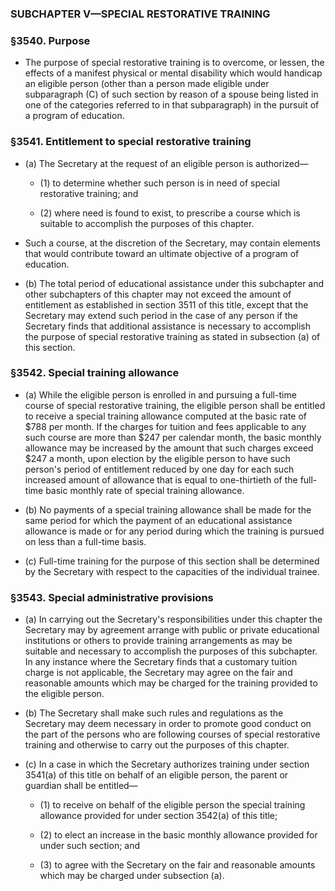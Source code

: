 ### SUBCHAPTER V—SPECIAL RESTORATIVE TRAINING

### §3540. Purpose
* The purpose of special restorative training is to overcome, or lessen, the effects of a manifest physical or mental disability which would handicap an eligible person (other than a person made eligible under subparagraph (C) of such section by reason of a spouse being listed in one of the categories referred to in that subparagraph) in the pursuit of a program of education.

### §3541. Entitlement to special restorative training
* (a) The Secretary at the request of an eligible person is authorized—

  * (1) to determine whether such person is in need of special restorative training; and

  * (2) where need is found to exist, to prescribe a course which is suitable to accomplish the purposes of this chapter.


* Such a course, at the discretion of the Secretary, may contain elements that would contribute toward an ultimate objective of a program of education.

* (b) The total period of educational assistance under this subchapter and other subchapters of this chapter may not exceed the amount of entitlement as established in section 3511 of this title, except that the Secretary may extend such period in the case of any person if the Secretary finds that additional assistance is necessary to accomplish the purpose of special restorative training as stated in subsection (a) of this section.

### §3542. Special training allowance
* (a) While the eligible person is enrolled in and pursuing a full-time course of special restorative training, the eligible person shall be entitled to receive a special training allowance computed at the basic rate of $788 per month. If the charges for tuition and fees applicable to any such course are more than $247 per calendar month, the basic monthly allowance may be increased by the amount that such charges exceed $247 a month, upon election by the eligible person to have such person's period of entitlement reduced by one day for each such increased amount of allowance that is equal to one-thirtieth of the full-time basic monthly rate of special training allowance.

* (b) No payments of a special training allowance shall be made for the same period for which the payment of an educational assistance allowance is made or for any period during which the training is pursued on less than a full-time basis.

* (c) Full-time training for the purpose of this section shall be determined by the Secretary with respect to the capacities of the individual trainee.

### §3543. Special administrative provisions
* (a) In carrying out the Secretary's responsibilities under this chapter the Secretary may by agreement arrange with public or private educational institutions or others to provide training arrangements as may be suitable and necessary to accomplish the purposes of this subchapter. In any instance where the Secretary finds that a customary tuition charge is not applicable, the Secretary may agree on the fair and reasonable amounts which may be charged for the training provided to the eligible person.

* (b) The Secretary shall make such rules and regulations as the Secretary may deem necessary in order to promote good conduct on the part of the persons who are following courses of special restorative training and otherwise to carry out the purposes of this chapter.

* (c) In a case in which the Secretary authorizes training under section 3541(a) of this title on behalf of an eligible person, the parent or guardian shall be entitled—

  * (1) to receive on behalf of the eligible person the special training allowance provided for under section 3542(a) of this title;

  * (2) to elect an increase in the basic monthly allowance provided for under such section; and

  * (3) to agree with the Secretary on the fair and reasonable amounts which may be charged under subsection (a).